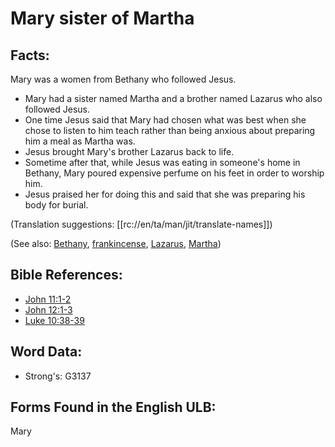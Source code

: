# Mary sister of Martha

## Facts:

Mary was a women from Bethany who followed Jesus.

* Mary had a sister named Martha and a brother named Lazarus who also followed Jesus.
* One time Jesus said that Mary had chosen what was best when she chose to listen to him teach rather than being anxious about preparing him a meal as Martha was.
* Jesus brought Mary's brother Lazarus back to life.
* Sometime after that, while Jesus was eating in someone's home in Bethany, Mary poured expensive perfume on his feet in order to worship him.
* Jesus praised her for doing this and said that she was preparing his body for burial.

(Translation suggestions: [[rc://en/ta/man/jit/translate-names]])

(See also: [Bethany](../names/bethany.md), [frankincense](../other/frankincense.md), [Lazarus](../names/lazarus.md), [Martha](../names/martha.md))

## Bible References:

* [John 11:1-2](rc://en/tn/help/jhn/11/01)
* [John 12:1-3](rc://en/tn/help/jhn/12/01)
* [Luke 10:38-39](rc://en/tn/help/luk/10/38)

## Word Data:

* Strong's: G3137

## Forms Found in the English ULB:

Mary
